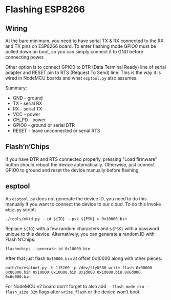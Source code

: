 # Flashing ESP8266

## Wiring

At the bare minimum, you need to have serial TX & RX connected to the RX and TX
pins on ESP8266 board. To enter flashing mode GPIO0 must be pulled down on boot,
so you can simply connect it to GND before connecting power.

Other option is to connect GPIO0 to DTR (Data Terminal Ready) line of serial
adapter and RESET pin to RTS (Request To Send) line. This is the way it is wired
in NodeMCU boards and what `esptool.py` also assumes.

Summary:

* GND - ground
* TX - serial RX
* RX - serial TX
* VCC - power
* CH_PD - power
* GPIO0 - ground or serial DTR
* RESET - leave unconnected or serial RTS

## Flash’n’Chips

If you have DTR and RTS connected properly, pressing "Load firmware" button
should reboot the device automatically. Otherwise, just connect GPIO0 to ground
and reset the device manually before flashing.

## esptool

As `esptool.py` does not generate the device ID, you need to do this manually if
you want to connect the device to our cloud. To do this invoke `mkid.py` script:

```
./tools/mkid.py --id ${ID} --psk ${PSK} > 0x10000.bin
```

Replace `${ID}` with a few random characters and `${PSK}` with a password unique
to this device. Alternatively, you can generate a random ID with Flash’N’Chips:

```
flashnchips --generate-id 0x10000.bin
```

After that just flash `0x10000.bin` at offset 0x10000 along with other pieces:

```
path/to/esptool.py -b 115200 -p /dev/ttyUSB0 write_flash 0x00000 0x00000.bin 0x10000 0x10000.bin 0x1d000 0x1d000.bin 0x6d000 0x6d000.bin
```

For NodeMCU v2 board don't forget to also add
`--flash_mode dio --flash_size 32m` flags after `write_flash` or the device
won't boot.
